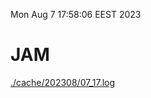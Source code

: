 Mon Aug  7 17:58:06 EEST 2023
# JAM
<a href='./cache/202308/07_17.log'>./cache/202308/07_17.log</a>
